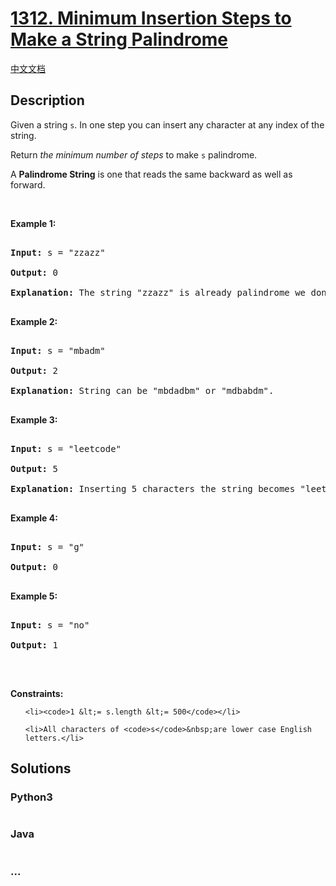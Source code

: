 # [1312. Minimum Insertion Steps to Make a String Palindrome](https://leetcode.com/problems/minimum-insertion-steps-to-make-a-string-palindrome)

[中文文档](/solution/1300-1399/1312.Minimum%20Insertion%20Steps%20to%20Make%20a%20String%20Palindrome/README.md)

## Description
<p>Given a string <code>s</code>. In one step you can insert any character at any index of the string.</p>



<p>Return <em>the minimum number of steps</em> to make <code>s</code>&nbsp;palindrome.</p>



<p>A&nbsp;<b>Palindrome String</b>&nbsp;is one that reads the same backward as well as forward.</p>



<p>&nbsp;</p>

<p><strong>Example 1:</strong></p>



<pre>

<strong>Input:</strong> s = &quot;zzazz&quot;

<strong>Output:</strong> 0

<strong>Explanation:</strong> The string &quot;zzazz&quot; is already palindrome we don&#39;t need any insertions.

</pre>



<p><strong>Example 2:</strong></p>



<pre>

<strong>Input:</strong> s = &quot;mbadm&quot;

<strong>Output:</strong> 2

<strong>Explanation:</strong> String can be &quot;mbdadbm&quot; or &quot;mdbabdm&quot;.

</pre>



<p><strong>Example 3:</strong></p>



<pre>

<strong>Input:</strong> s = &quot;leetcode&quot;

<strong>Output:</strong> 5

<strong>Explanation:</strong> Inserting 5 characters the string becomes &quot;leetcodocteel&quot;.

</pre>



<p><strong>Example 4:</strong></p>



<pre>

<strong>Input:</strong> s = &quot;g&quot;

<strong>Output:</strong> 0

</pre>



<p><strong>Example 5:</strong></p>



<pre>

<strong>Input:</strong> s = &quot;no&quot;

<strong>Output:</strong> 1

</pre>



<p>&nbsp;</p>

<p><strong>Constraints:</strong></p>



<ul>

	<li><code>1 &lt;= s.length &lt;= 500</code></li>

	<li>All characters of <code>s</code>&nbsp;are lower case English letters.</li>

</ul>


## Solutions


<!-- tabs:start -->

### **Python3**

```python

```

### **Java**

```java

```

### **...**
```

```

<!-- tabs:end -->
